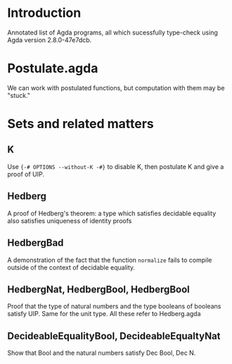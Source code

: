 # Introduction

Annotated list of Agda programs, all which sucessfully type-check using Agda version 2.8.0-47e7dcb.

# Postulate.agda

We can work with postulated functions, but computation with them may be "stuck."

# Sets and related matters

## K

Use `{-# OPTIONS --without-K -#}` to disable K, then
postulate K and give a proof of UIP.

## Hedberg

A proof of Hedberg's theorem: a type which satisfies decidable
equality also satisfies uniqueness of identity proofs

## HedbergBad

A demonstration of the fact that the function `normalize` fails
to compile outside of the context of decidable equality.

## HedbergNat, HedbergBool, HedbergBool

Proof that the type of natural numbers and the type booleans
of booleans satisfy UIP.  Same for the unit type.  All these
refer to Hedberg.agda

## DecideableEqualityBool, DecideableEqualtyNat

Show that Bool and the natural numbers satisfy Dec Bool, Dec N.


